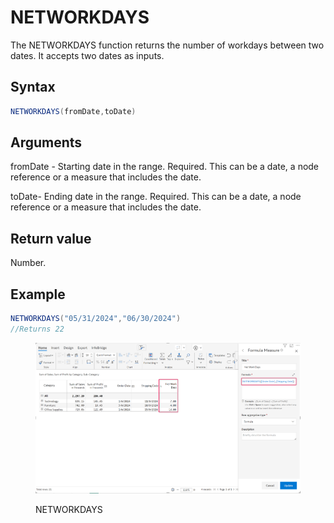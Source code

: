 # NETWORKDAYS

The NETWORKDAYS function returns the number of workdays between two dates. It accepts two dates as inputs.&#x20;

## Syntax <a href="#syntax" id="syntax"></a>

```java
NETWORKDAYS(fromDate,toDate)
```

## Arguments <a href="#arguments" id="arguments"></a>

fromDate - Starting date in the range. Required. This can be a date, a node reference or a measure that includes the date.

toDate- Ending date in the range. Required. This can be a date, a node reference or a measure that includes the date.

## Return value <a href="#return-value" id="return-value"></a>

Number.

## Example <a href="#example" id="example"></a>

```java
NETWORKDAYS("05/31/2024","06/30/2024")
//Returns 22
```

<figure><img src="../../.gitbook/assets/image (7).png" alt=""><figcaption><p>NETWORKDAYS</p></figcaption></figure>
